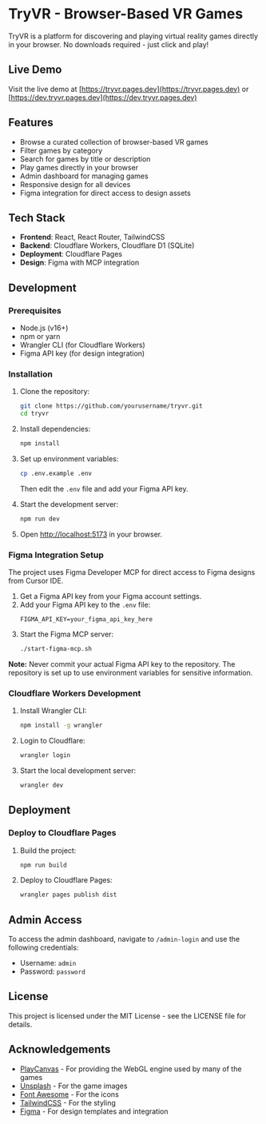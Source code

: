 # TryVR - Browser-Based VR Games

TryVR is a platform for discovering and playing virtual reality games directly in your browser. No downloads required - just click and play!

## Live Demo

Visit the live demo at [https://tryvr.pages.dev](https://tryvr.pages.dev) or [https://dev.tryvr.pages.dev](https://dev.tryvr.pages.dev)

## Features

- Browse a curated collection of browser-based VR games
- Filter games by category
- Search for games by title or description
- Play games directly in your browser
- Admin dashboard for managing games
- Responsive design for all devices
- Figma integration for direct access to design assets

## Tech Stack

- **Frontend**: React, React Router, TailwindCSS
- **Backend**: Cloudflare Workers, Cloudflare D1 (SQLite)
- **Deployment**: Cloudflare Pages
- **Design**: Figma with MCP integration

## Development

### Prerequisites

- Node.js (v16+)
- npm or yarn
- Wrangler CLI (for Cloudflare Workers)
- Figma API key (for design integration)

### Installation

1. Clone the repository:
   ```bash
   git clone https://github.com/yourusername/tryvr.git
   cd tryvr
   ```

2. Install dependencies:
   ```bash
   npm install
   ```

3. Set up environment variables:
   ```bash
   cp .env.example .env
   ```
   Then edit the `.env` file and add your Figma API key.

4. Start the development server:
   ```bash
   npm run dev
   ```

5. Open [http://localhost:5173](http://localhost:5173) in your browser.

### Figma Integration Setup

The project uses Figma Developer MCP for direct access to Figma designs from Cursor IDE.

1. Get a Figma API key from your Figma account settings.
2. Add your Figma API key to the `.env` file:
   ```
   FIGMA_API_KEY=your_figma_api_key_here
   ```
3. Start the Figma MCP server:
   ```bash
   ./start-figma-mcp.sh
   ```
   
**Note:** Never commit your actual Figma API key to the repository. The repository is set up to use environment variables for sensitive information.

### Cloudflare Workers Development

1. Install Wrangler CLI:
   ```bash
   npm install -g wrangler
   ```

2. Login to Cloudflare:
   ```bash
   wrangler login
   ```

3. Start the local development server:
   ```bash
   wrangler dev
   ```

## Deployment

### Deploy to Cloudflare Pages

1. Build the project:
   ```bash
   npm run build
   ```

2. Deploy to Cloudflare Pages:
   ```bash
   wrangler pages publish dist
   ```

## Admin Access

To access the admin dashboard, navigate to `/admin-login` and use the following credentials:

- Username: `admin`
- Password: `password`

## License

This project is licensed under the MIT License - see the LICENSE file for details.

## Acknowledgements

- [PlayCanvas](https://playcanvas.com/) - For providing the WebGL engine used by many of the games
- [Unsplash](https://unsplash.com/) - For the game images
- [Font Awesome](https://fontawesome.com/) - For the icons
- [TailwindCSS](https://tailwindcss.com/) - For the styling
- [Figma](https://figma.com/) - For design templates and integration
